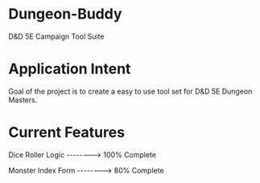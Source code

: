 # Dungeon-Buddy
D&amp;D 5E Campaign Tool Suite

# Application Intent
Goal of the project is to create a easy to use tool set for D&D 5E Dungeon Masters.

# Current Features

Dice Roller Logic  --------> 100% Complete

Monster Index Form --------> 80% Complete 
